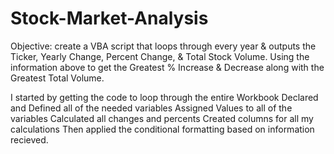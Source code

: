 # Stock-Market-Analysis #
Objective: create a VBA script that loops through every year & outputs the Ticker, Yearly Change, Percent Change, & Total Stock Volume. 
Using the information above to get the Greatest % Increase & Decrease along with the Greatest Total Volume.

I started by getting the code to loop through the entire Workbook
Declared and Defined all of the needed variables
Assigned Values to all of the variables
Calculated all changes and percents
Created columns for all my calculations
Then applied the conditional formatting based on information recieved.
